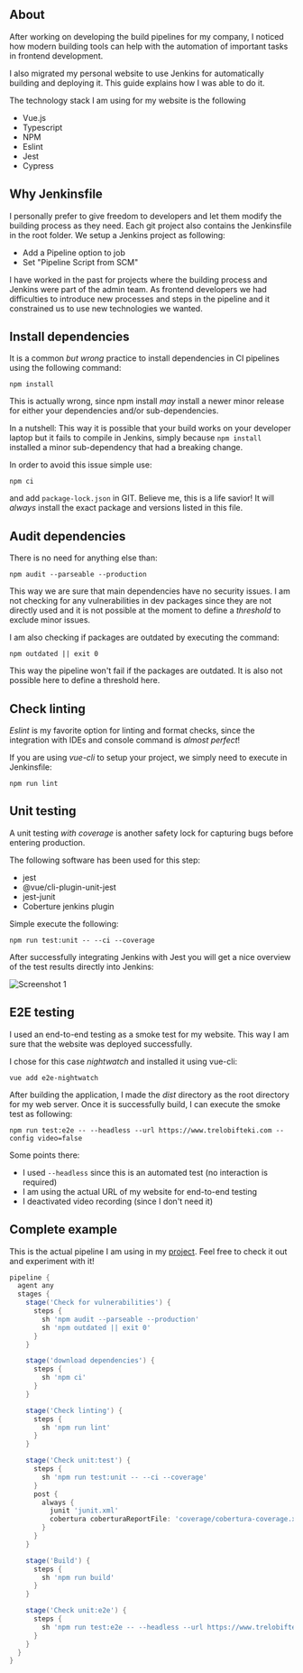 ## About

After working on developing the build pipelines for my company, I noticed how modern building tools can help with the automation of important tasks in frontend development.

I also migrated my personal website to use Jenkins for automatically building and deploying it. This guide explains how I was able to do it.

The technology stack I am using for my website is the following

* Vue.js
* Typescript
* NPM
* Eslint
* Jest
* Cypress

## Why Jenkinsfile

I personally prefer to give freedom to developers and let them modify the building process as they need. Each git project also contains the Jenkinsfile in the root folder. We setup a Jenkins project as following:

* Add a Pipeline option to job
* Set "Pipeline Script from SCM"

I have worked in the past for projects where the building process and Jenkins were part of the admin team. As frontend developers we had difficulties to introduce new processes and steps in the pipeline and it constrained us to use new technologies we wanted.

## Install dependencies

It is a common *but wrong* practice to install dependencies in CI pipelines using the following command:

    npm install

This is actually wrong, since npm install _may_ install a newer minor release for either your dependencies and/or sub-dependencies.

In a nutshell: This way it is possible that your build works on your developer laptop but it fails to compile in Jenkins, simply because `npm install` installed a minor sub-dependency that had a breaking change.

In order to avoid this issue simple use:

    npm ci

and add `package-lock.json` in GIT. Believe me, this is a life savior! It will _always_ install the exact package and versions listed in this file.

## Audit dependencies

There is no need for anything else than:

    npm audit --parseable --production

This way we are sure that main dependencies have no security issues. I am not checking for any vulnerabilities in dev packages since they are not directly used and it is not possible at the moment to define a _threshold_ to exclude minor issues.

I am also checking if packages are outdated by executing the command:

    npm outdated || exit 0

This way the pipeline won't fail if the packages are outdated. It is also not possible here to define a threshold here.

## Check linting

_Eslint_ is my favorite option for linting and format checks, since the
integration with IDEs and console command is _almost perfect_!

If you are using _vue-cli_ to setup your project, we simply need to execute in Jenkinsfile:

    npm run lint

## Unit testing

A unit testing _with coverage_ is another safety lock for capturing bugs before entering
production.

The following software has been used for this step:

* jest
* @vue/cli-plugin-unit-jest
* jest-junit
* Coberture jenkins plugin

Simple execute the following:

    npm run test:unit -- --ci --coverage

After successfully integrating Jenkins with Jest you will get a nice overview of the test
results directly into Jenkins:

![Screenshot 1](https://dev-to-uploads.s3.amazonaws.com/i/gpc91qroet7m9r53yjn9.jpg)

## E2E testing

I used an end-to-end testing as a smoke test for my website. This way I am sure that the website was deployed successfully.

I chose for this case _nightwatch_ and installed it using vue-cli:

    vue add e2e-nightwatch

After building the application, I made the _dist_ directory as the root directory for my web server.
Once it is successfully build, I can execute the smoke test as following:

    npm run test:e2e -- --headless --url https://www.trelobifteki.com --config video=false

Some points there:

* I used `--headless` since this is an automated test (no interaction is required)
* I am using the actual URL of my website for end-to-end testing
* I deactivated video recording (since I don't need it)

## Complete example

This is the actual pipeline I am using in my [project](https://github.com/trelo-bifteki/www.trelobifteki.com/). Feel free to check it out and experiment with it!

```groovy
pipeline {
  agent any
  stages {
    stage('Check for vulnerabilities') {
      steps {
        sh 'npm audit --parseable --production'
        sh 'npm outdated || exit 0'
      }
    }

    stage('download dependencies') {
      steps {
        sh 'npm ci'
      }
    }

    stage('Check linting') {
      steps {
        sh 'npm run lint'
      }
    }

    stage('Check unit:test') {
      steps {
        sh 'npm run test:unit -- --ci --coverage'
      }
      post {
        always {
          junit 'junit.xml'
          cobertura coberturaReportFile: 'coverage/cobertura-coverage.xml'
        }
      }
    }

    stage('Build') {
      steps {
        sh 'npm run build'
      }
    }

    stage('Check unit:e2e') {
      steps {
        sh 'npm run test:e2e -- --headless --url https://www.trelobifteki.com --config video=false'
      }
    }
  }
}
```

